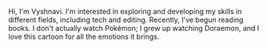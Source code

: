 Hi, I'm Vyshnavi. I'm interested in exploring and developing my skills in different fields, including tech and editing. Recently, I've begun reading books. I don't actually watch Pokémon; I grew up watching Doraemon, and I love this cartoon for all the emotions it brings.
